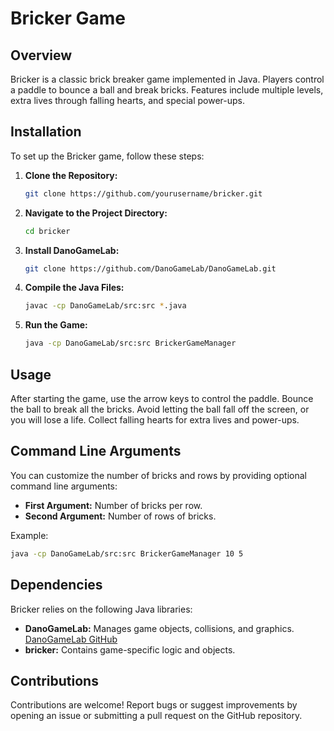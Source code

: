 # Bricker Game

## Overview
Bricker is a classic brick breaker game implemented in Java. Players control a paddle to bounce a ball and break bricks. Features include multiple levels, extra lives through falling hearts, and special power-ups.

## Installation
To set up the Bricker game, follow these steps:

1. **Clone the Repository:**
    ```sh
    git clone https://github.com/yourusername/bricker.git
    ```

2. **Navigate to the Project Directory:**
    ```sh
    cd bricker
    ```

3. **Install DanoGameLab:**
    ```sh
    git clone https://github.com/DanoGameLab/DanoGameLab.git
    ```

4. **Compile the Java Files:**
    ```sh
    javac -cp DanoGameLab/src:src *.java
    ```

5. **Run the Game:**
    ```sh
    java -cp DanoGameLab/src:src BrickerGameManager
    ```

## Usage
After starting the game, use the arrow keys to control the paddle. Bounce the ball to break all the bricks. Avoid letting the ball fall off the screen, or you will lose a life. Collect falling hearts for extra lives and power-ups.

## Command Line Arguments
You can customize the number of bricks and rows by providing optional command line arguments:

- **First Argument:** Number of bricks per row.
- **Second Argument:** Number of rows of bricks.

Example:
```sh
java -cp DanoGameLab/src:src BrickerGameManager 10 5
```

## Dependencies
Bricker relies on the following Java libraries:

- **DanoGameLab:** Manages game objects, collisions, and graphics. [DanoGameLab GitHub](https://github.com/DanoGameLab/DanoGameLab)
- **bricker:** Contains game-specific logic and objects.

## Contributions
Contributions are welcome! Report bugs or suggest improvements by opening an issue or submitting a pull request on the GitHub repository.
